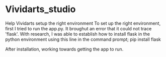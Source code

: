 # Vividarts_studio
 Help Vividarts setup the right environment
 To set up the right environment, first I tried to run the app.py. It broughut an error that it could not trace 'flask'.
 With research, I was able to establish how to install flask in the python environment
 using this line in the command prompt;
       pip install flask

 After installation, working towards getting the app to run.
